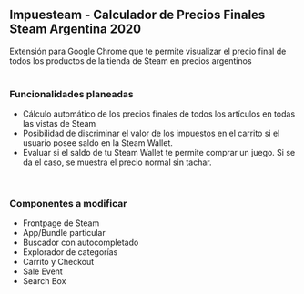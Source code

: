 ## Impuesteam - Calculador de Precios Finales Steam Argentina 2020
Extensión para Google Chrome que te permite visualizar el precio final de todos los productos de la tienda de Steam en precios argentinos<br><br>


### Funcionalidades planeadas
- Cálculo automático de los precios finales de todos los artículos en todas las vistas de Steam
- Posibilidad de discriminar el valor de los impuestos en el carrito si el usuario posee saldo en la Steam Wallet.
- Evaluar si el saldo de tu Steam Wallet te permite comprar un juego. Si se da el caso, se muestra el precio normal sin tachar.

<br>

### Componentes a modificar
- Frontpage de Steam
- App/Bundle particular
- Buscador con autocompletado
- Explorador de categorías
- Carrito y Checkout
- Sale Event
- Search Box